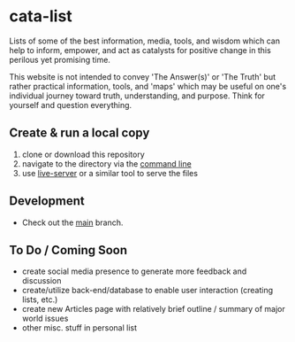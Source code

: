 # cata-list
Lists of some of the best information, media, tools, and wisdom which can help to inform, empower, and act as catalysts for positive change in this perilous yet promising time.

This website is not intended to convey 'The Answer(s)' or 'The Truth' but rather practical information, tools, and 'maps' which may be useful on one's individual journey toward truth, understanding, and purpose. Think for yourself and question everything.

## Create & run a local copy
1. clone or download this repository
2. navigate to the directory via the [command line](https://cmder.net/)
3. use [live-server](https://github.com/tapio/live-server) or a similar tool to serve the files

## Development
- Check out the [main](https://github.com/cata-list/cata-list_main) branch. 

## To Do / Coming Soon
- create social media presence to generate more feedback and discussion
- create/utilize back-end/database to enable user interaction (creating lists, etc.)
- create new Articles page with relatively brief outline / summary of major world issues
- other misc. stuff in personal list